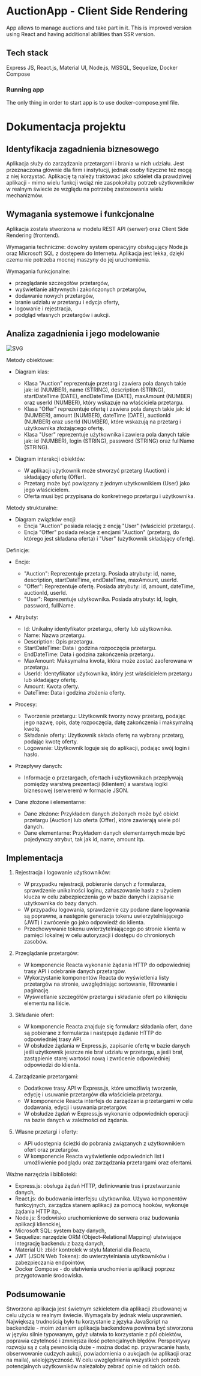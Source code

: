 # AuctionApp - Client Side Rendering

App allows to manage auctions and take part in it. This is improved version using React and having additional abilities than SSR version.

## Tech stack

Express JS, React.js, Material UI, Node.js, MSSQL, Sequelize, Docker Compose

### Running app

The only thing in order to start app is to use docker-compose.yml file.

# Dokumentacja projektu

## Identyfikacja zagadnienia biznesowego

Aplikacja służy do zarządzania przetargami i brania w nich udziału. Jest przeznaczona głównie dla firm i instytucji, jednak osoby fizyczne też mogą z niej korzystać. Aplikację tą należy traktować jako szkielet dla prawdziwej aplikacji - mimo wielu funkcji wciąż nie zaspokoiłaby potrzeb użytkowników w realnym świecie ze względu na potrzebę zastosowania wielu mechanizmów.

## Wymagania systemowe i funkcjonalne

Aplikacja została stworzona w modelu REST API (serwer) oraz Client Side Rendering (frontend).

Wymagania techniczne: dowolny system operacyjny obsługujący Node.js oraz Microsoft SQL z dostępem do Internetu. Aplikacja jest lekka, dzięki czemu nie potrzeba mocnej maszyny do jej uruchomienia.

Wymagania funkcjonalne:

-   przeglądanie szczegółów przetargów,
-   wyświetlanie aktywnych i zakończonych przetargów,
-   dodawanie nowych przetargów,
-   branie udziału w przetargu i edycja oferty,
-   logowanie i rejestracja,
-   podgląd własnych przetargów i aukcji.

## Analiza zagadnienia i jego modelowanie

![SVG](models.svg)

Metody obiektowe:

-   Diagram klas:

    -   Klasa "Auction" reprezentuje przetarg i zawiera pola danych takie jak: id (NUMBER), name (STRING), description (STRING), startDateTime (DATE), endDateTime (DATE), maxAmount (NUMBER) oraz userId (NUMBER), który wskazuje na właściciela przetargu.
    -   Klasa "Offer" reprezentuje ofertę i zawiera pola danych takie jak: id (NUMBER), amount (NUMBER), dateTime (DATE), auctionId (NUMBER) oraz userId (NUMBER), które wskazują na przetarg i użytkownika złożającego ofertę.
    -   Klasa "User" reprezentuje użytkownika i zawiera pola danych takie jak: id (NUMBER), login (STRING), password (STRING) oraz fullName (STRING).

-   Diagram interakcji obiektów:
    -   W aplikacji użytkownik może stworzyć przetarg (Auction) i składający ofertę (Offer).
    -   Przetarg może być powiązany z jednym użytkownikiem (User) jako jego właścicielem.
    -   Oferta musi być przypisana do konkretnego przetargu i użytkownika.

Metody strukturalne:

-   Diagram związków encji:
    -   Encja "Auction" posiada relację z encją "User" (właściciel przetargu).
    -   Encja "Offer" posiada relacje z encjami "Auction" (przetarg, do którego jest składana oferta) i "User" (użytkownik składający ofertę).

Definicje:

-   Encje:

    -   "Auction": Reprezentuje przetarg. Posiada atrybuty: id, name, description, startDateTime, endDateTime, maxAmount, userId.
    -   "Offer": Reprezentuje ofertę. Posiada atrybuty: id, amount, dateTime, auctionId, userId.
    -   "User": Reprezentuje użytkownika. Posiada atrybuty: id, login, password, fullName.

-   Atrybuty:

    -   Id: Unikalny identyfikator przetargu, oferty lub użytkownika.
    -   Name: Nazwa przetargu.
    -   Description: Opis przetargu.
    -   StartDateTime: Data i godzina rozpoczęcia przetargu.
    -   EndDateTime: Data i godzina zakończenia przetargu.
    -   MaxAmount: Maksymalna kwota, która może zostać zaoferowana w przetargu.
    -   UserId: Identyfikator użytkownika, który jest właścicielem przetargu lub składający ofertę.
    -   Amount: Kwota oferty.
    -   DateTime: Data i godzina złożenia oferty.

-   Procesy:

    -   Tworzenie przetargu: Użytkownik tworzy nowy przetarg, podając jego nazwę, opis, datę rozpoczęcia, datę zakończenia i maksymalną kwotę.
    -   Składanie oferty: Użytkownik składa ofertę na wybrany przetarg, podając kwotę oferty.
    -   Logowanie: Użytkownik loguje się do aplikacji, podając swój login i hasło.

-   Przepływy danych:

    -   Informacje o przetargach, ofertach i użytkownikach przepływają pomiędzy warstwą prezentacji (klientem) a warstwą logiki biznesowej (serwerem) w formacie JSON.

-   Dane złożone i elementarne:
    -   Dane złożone: Przykładem danych złożonych może być obiekt przetargu (Auction) lub oferta (Offer), które zawierają wiele pól danych.
    -   Dane elementarne: Przykładem danych elementarnych może być pojedynczy atrybut, tak jak id, name, amount itp.

## Implementacja

1. Rejestracja i logowanie użytkowników:

    - W przypadku rejestracji, pobieranie danych z formularza, sprawdzenie unikalności loginu, zahaszowanie hasła z użyciem klucza w celu zabezpieczenia go w bazie danych i zapisanie użytkownika do bazy danych.
    - W przypadku logowania, sprawdzenie czy podane dane logowania są poprawne, a następnie generacja tokenu uwierzytelniającego (JWT) i zwrócenie go jako odpowiedź do klienta.
    - Przechowywanie tokenu uwierzytelniającego po stronie klienta w pamięci lokalnej w celu autoryzacji i dostępu do chronionych zasobów.

2. Przeglądanie przetargów:

    - W komponencie Reacta wykonanie żądania HTTP do odpowiedniej trasy API i odebranie danych przetargów.
    - Wykorzystanie komponentów Reacta do wyświetlenia listy przetargów na stronie, uwzględniając sortowanie, filtrowanie i paginację.
    - Wyświetlanie szczegółów przetargu i składanie ofert po kliknięciu elementu na liście.

3. Składanie ofert:

    - W komponencie Reacta znajduje się formularz składania ofert, dane są pobierane z formularza i następuje żądanie HTTP do odpowiedniej trasy API.
    - W obsłudze żądania w Express.js, zapisanie ofertę w bazie danych jeśli użytkownik jeszcze nie brał udziału w przetargu, a jeśli brał, zastąpienie starej wartości nową i zwrócenie odpowiedniej odpowiedzi do klienta.

4. Zarządzanie przetargami:

    - Dodatkowe trasy API w Express.js, które umożliwią tworzenie, edycję i usuwanie przetargów dla właściciela przetargu.
    - W komponencie Reacta interfejs do zarządzania przetargami w celu dodawania, edycji i usuwania przetargów.
    - W obsłudze żądań w Express.js wykonanie odpowiednich operacji na bazie danych w zależności od żądania.

5. Własne przetargi i oferty:

    - API udostępnia ścieżki do pobrania związanych z użytkownikiem ofert oraz przetargów.
    - W komponencie Reacta wyświetlenie odpowiednich list i umożliwienie podglądu oraz zarządzania przetargami oraz ofertami.

Ważne narzędzia i biblioteki:

-   Express.js: obsługa żądań HTTP, definiowanie tras i przetwarzanie danych,
-   React.js: do budowania interfejsu użytkownika. Używa komponentów funkcyjnych, zarządza stanem aplikacji za pomocą hooków, wykonuje żądania HTTP itp.,
-   Node.js: Środowisko uruchomieniowe do serwera oraz budowania aplikacji klienckiej,
-   Microsoft SQL: system bazy danych,
-   Sequelize: narzędzie ORM (Object–Relational Mapping) ułatwiające integrację backendu z bazą danych,
-   Material UI: zbiór kontrolek w stylu Material dla Reacta,
-   JWT (JSON Web Tokens): do uwierzytelniania użytkowników i zabezpieczania endpointów,
-   Docker Compose - do ułatwienia uruchomienia aplikacji poprzez przygotowanie środowiska.

## Podsumowanie

Stworzona aplikacja jest świetnym szkieletem dla aplikacji zbudowanej w celu użycia w realnym świecie. Wymagała by jednak wielu usprawnień. Największą trudnością było tu korzystanie z języka JavaScript na backendzie - moim zdaniem aplikacja backendowa powinna być stworzona w języku silnie typowanym, gdyż ułatwia to korzystanie z pól obiektów, poprawia czytelność i zmniejsza ilość potencjalnych błędów. Perspektywy rozwoju są z całą pewnością duże - można dodać np. przywracanie hasła, obserwowanie cudzych aukcji, powiadomienia o aukcjach (w aplikacji oraz na maila), wielojęzyczność. W celu uwzględnienia wszystkich potrzeb potencjalnych użytkowników należałoby zebrać opinie od takich osób.
